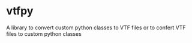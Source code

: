 # vtfpy
A library to convert custom python classes to VTF files or to confert VTF files to custom python classes
